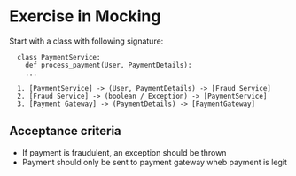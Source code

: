 # Exercise in Mocking

Start with a class with following signature:

```
  class PaymentService:
    def process_payment(User, PaymentDetails):
	...
```

```
  1. [PaymentService] -> (User, PaymentDetails) -> [Fraud Service]
  2. [Fraud Service] -> (boolean / Exception) -> [PaymentService]
  3. [Payment Gateway] -> (PaymentDetails) -> [PaymentGateway]
```

## Acceptance criteria

* If payment is fraudulent, an exception should be thrown
* Payment should only be sent to payment gateway wheb payment is legit
